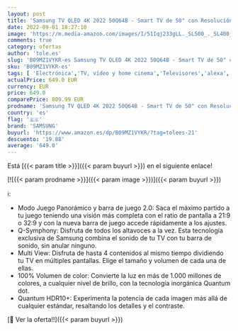 ```yaml
---
layout: post
title: 'Samsung TV QLED 4K 2022 50Q64B - Smart TV de 50" con Resolución 4K  100% Volumen de Color  Procesdor QLED 4K Lite  Quantum HDR10+  Multi View y Modo Juego Panorámico y Alexa integrada'
date: 2022-09-01 18:27:10
image: 'https://m.media-amazon.com/images/I/51Iqj233gLL._SL500_._SL400_.jpg'
comments: true
category: ofertas
author: 'tole.es'
slug: 'B09MZ1VYKR-es Samsung TV QLED 4K 2022 50Q64B - Smart TV de 50" con...'
sku: 'B09MZ1VYKR-es'
tags: [ 'Electrónica','TV, vídeo y home cinema','Televisores','alexa','samsung','🇪🇸', ]
actualPrice: 649.0 EUR
currency: EUR
price: 649.0
comparePrice: 809.99 EUR
prodname: 'Samsung TV QLED 4K 2022 50Q64B - Smart TV de 50" con Resolución 4K  100% Volumen de Color  Procesdor QLED 4K Lite  Quantum HDR10+  Multi View y Modo Juego Panorámico y Alexa integrada'
country: 'es'
flag: '🇪🇸'
brand: 'SAMSUNG'
buyurl: 'https://www.amazon.es/dp/B09MZ1VYKR/?tag=tolees-21'
descuento: '19.88'
average: '649.0'
---
```


Está [{{< param title >}}]({{< param buyurl >}}) en el siguiente enlace!

[![{{< param prodname >}}]({{< param image >}})]({{< param buyurl >}})

ℹ️:

- Modo Juego Panorámico y barra de juego 2.0: Saca el máximo partido a tu juego teniendo una visión más completa con el ratio de pantalla a 21:9 o 32:9 y con la nueva barra de juego accede rápidamente a los ajustes.
- Q-Symphony: Disfruta de todos los altavoces a la vez. Esta tecnología exclusiva de Samsung combina el sonido de tu TV con tu barra de sonido, sin anular ninguno.
- Multi View: Disfruta de hasta 4 contenidos al mismo tiempo dividiendo tu TV en múltiples pantallas. Elige el tamaño y volumen de cada una de ellas.
- 100% Volumen de color: Convierte la luz en más de 1.000 millones de colores, a cualquier nivel de brillo, con la tecnología inorgánica Quantum dot.
- Quantum HDR10+: Experimenta la potencia de cada imagen más allá de cualquier estándar, resaltando los detalles y el contraste.

[🛒 Ver la oferta!!]({{< param buyurl >}})
